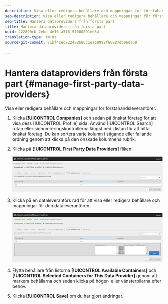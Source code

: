 ```yaml
---
description: Visa eller redigera behållare och mappningar för förstahandsleverantörer.
seo-description: Visa eller redigera behållare och mappningar för förstahandsleverantörer.
seo-title: Hantera dataproviders från första part
title: Hantera dataproviders från första part
uuid: 222890cb-2ebd-4e16-a516-51000891ed34
translation-type: tm+mt
source-git-commit: 71bf4cec222428686c1eab0998f66887db06da68

---
```



# Hantera dataproviders från första part {#manage-first-party-data-providers}

Visa eller redigera behållare och mappningar för förstahandsleverantörer.

<!-- t_first_party_providers.xml -->

1. Klicka **[!UICONTROL Companies]** och sedan på önskat företag för att visa dess [!UICONTROL Profile] sida. Använd [!UICONTROL Search] rutan eller sidnumreringskontrollerna längst ned i listan för att hitta önskat företag. Du kan sortera varje kolumn i stigande eller fallande ordning genom att klicka på den önskade kolumnens rubrik.

1. Klicka på **[!UICONTROL First Party Data Providers]** fliken.

   ![](assets/first_party_providers.png)

1. Klicka på en dataleverantörs rad för att visa eller redigera behållare och mappningar för den dataleverantören.

   ![Stegresultat](assets/first_party_providers_edit.png)

1. Flytta behållare från listorna **[!UICONTROL Available Containers]** och **[!UICONTROL Selected Containers for This Data Provider]** genom att markera behållarna och sedan klicka på höger- eller vänsterpilarna efter behov.
1. Klicka **[!UICONTROL Save]** om du har gjort ändringar.